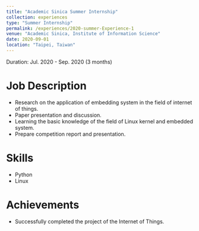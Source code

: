 ```yaml
---
title: "Academic Sinica Summer Internship"
collection: experiences
type: "Summer Internship"
permalink: /experiences/2020-summer-Experience-1
venue: "Academic Sinica, Institute of Information Science"
date: 2020-09-01
location: "Taipei, Taiwan"
---
```


Duration: Jul. 2020 - Sep. 2020 (3 months)

Job Description
======
* Research on the application of embedding system in the field of internet of things.
* Paper presentation and discussion.
* Learning the basic knowledge of the field of Linux kernel and embedded system.
* Prepare competition report and presentation.

Skills
======
* Python
* Linux

Achievements
======
* Successfully completed the project of the Internet of Things.